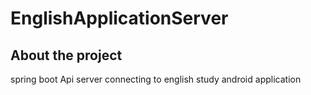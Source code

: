 # EnglishApplicationServer   
   
   
   
   
      
         
            
               
## About the project  
   
spring boot  Api server connecting to english study android application
